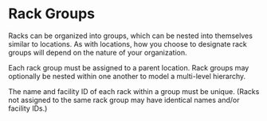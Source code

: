 # Rack Groups

Racks can be organized into groups, which can be nested into themselves similar to locations. As with locations, how you choose to designate rack groups will depend on the nature of your organization.

Each rack group must be assigned to a parent location. Rack groups may optionally be nested within one another to model a multi-level hierarchy.

The name and facility ID of each rack within a group must be unique. (Racks not assigned to the same rack group may have identical names and/or facility IDs.)
